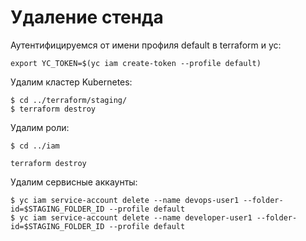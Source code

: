 # Удаление стенда

Аутентифицируемся от имени профиля default в terraform и yc:

```
export YC_TOKEN=$(yc iam create-token --profile default)
```
Удалим кластер Kubernetes:

```
$ cd ../terraform/staging/
$ terraform destroy
```

Удалим роли:

```
$ cd ../iam

terraform destroy
```

Удалим сервисные аккаунты:

```
$ yc iam service-account delete --name devops-user1 --folder-id=$STAGING_FOLDER_ID --profile default
$ yc iam service-account delete --name developer-user1 --folder-id=$STAGING_FOLDER_ID --profile default
```

